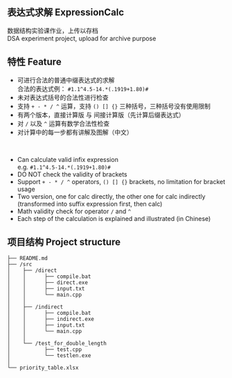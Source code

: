 ## 表达式求解 ExpressionCalc

数据结构实验课作业，上传以存档
</br>DSA experiment project, upload for archive purpose

## 特性 Feature

- 可进行合法的普通中缀表达式的求解
  </br>合法的表达式例： `#1.1^4.5-14.*(.1919+1.80)#`
- 未对表达式括号的合法性进行检查
- 支持 `+ - * / ^` 运算，支持 `() [] {}` 三种括号，三种括号没有使用限制
- 有两个版本，直接计算版 与 间接计算版（先计算后缀表达式）
- 对 `/` 以及 `^` 运算有数学合法性检查
- 对计算中的每一步都有讲解及图解（中文）
  
</br>

- Can calculate valid infix expression
  </br>e.g.  `#1.1^4.5-14.*(.1919+1.80)#`
- DO NOT check the validity of brackets 
- Support `+ - * / ^` operators, `() [] {}` brackets, no limitation for bracket usage
- Two version, one for calc directly, the other one for calc indirectly (transformed into suffix expression first, then calc)
- Math validity check for operator `/`  and `^` 
- Each step of the calculation is explained and illustrated (in Chinese)

## 项目结构 Project structure

```
├── README.md
├── /src
│    ├── /direct
│    │      ├── compile.bat
│    │      ├── direct.exe
│    │      ├── input.txt
│    │      └── main.cpp
│    │
│    ├── /indirect
│    │      ├── compile.bat
│    │      ├── indirect.exe
│    │      ├── input.txt
│    │      └── main.cpp
│    │
│    └── /test_for_double_length
│           ├── test.cpp
│           └── testlen.exe
│     
└── priority_table.xlsx
```